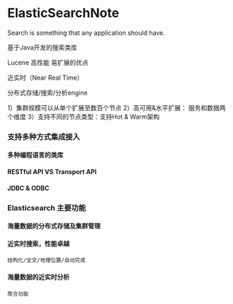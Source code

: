 # ElasticSearchNote

Search is something that any application should have.

基于Java开发的搜索类库

Lucene 高性能 易扩展的优点

近实时（Near Real Time）

分布式存储/搜索/分析engine

1）集群规模可以从单个扩展至数百个节点
2）高可用&水平扩展： 服务和数据两个维度
3）支持不同的节点类型：支持Hot & Warm架构

### 支持多种方式集成接入

#### 多种编程语言的类库

#### RESTful API VS Transport API

#### JDBC & ODBC

### Elasticsearch 主要功能

#### 海量数据的分布式存储及集群管理

#### 近实时搜索，性能卓越
    结构化/全文/地理位置/自动完成

#### 海量数据的近实时分析
    聚合功能


    

